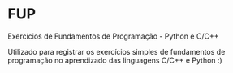 # FUP
Exercícios de Fundamentos de Programação - Python e C/C++

Utilizado para registrar os exercícios simples de fundamentos de programação 
no aprendizado das linguagens C/C++ e Python :)
